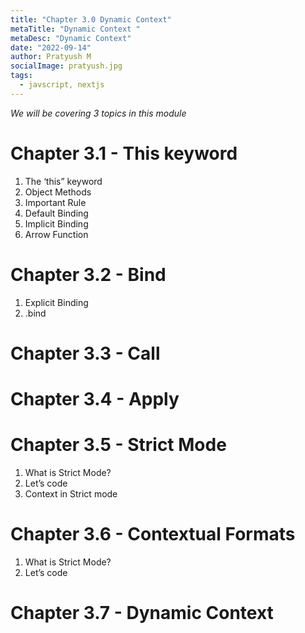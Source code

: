```yaml
---
title: "Chapter 3.0 Dynamic Context"
metaTitle: "Dynamic Context "
metaDesc: "Dynamic Context"
date: "2022-09-14"
author: Pratyush M
socialImage: pratyush.jpg
tags:
  - javscript, nextjs
---
```


_We will be covering 3 topics in this module_

# Chapter 3.1 - This keyword

1. The ‘this” keyword
2. Object Methods
3. Important Rule
4. Default Binding
5. Implicit Binding
6. Arrow Function

# Chapter 3.2 - Bind

1. Explicit Binding
2. .bind

# Chapter 3.3 - Call

# Chapter 3.4 - Apply

# Chapter 3.5 - Strict Mode

1. What is Strict Mode?
2. Let’s code
3. Context in Strict mode

# Chapter 3.6 - Contextual Formats

1. What is Strict Mode?
2. Let’s code

# Chapter 3.7 - Dynamic Context

